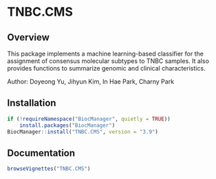 # TNBC.CMS #

Overview
--------

This package implements a machine learning-based classifier for the assignment of consensus molecular subtypes to TNBC samples. It also provides functions to summarize genomic and clinical characteristics.

Author: Doyeong Yu, Jihyun Kim, In Hae Park, Charny Park 

Installation
------------

``` r
if (!requireNamespace("BiocManager", quietly = TRUE))
    install.packages("BiocManager")
BiocManager::install("TNBC.CMS", version = "3.9")
```

Documentation 
-----

``` r
browseVignettes("TNBC.CMS")
```
